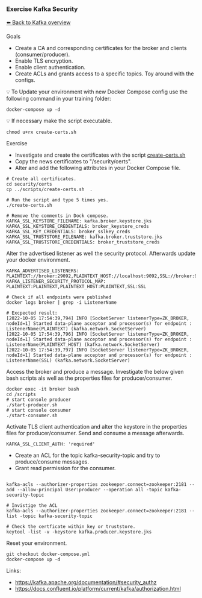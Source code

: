### Exercise Kafka Security 

[⬅️ Back to Kafka overview](README.md)

Goals
* Create a CA and corresponding certificates for the broker and clients (consumer/producer).
* Enable TLS encryption.
* Enable client authentication.
* Create ACLs and grants access to a specific topics. Toy around with the configs.

💡 To Update your environment with new Docker Compose config use the following command in your training folder:
```
docker-compose up -d
```
💡 If necessary make the script executable.
```
chmod u+rx create-certs.sh
```

Exercise
* Investigate and create the certificates with the script [create-certs.sh](/security/scripts/create-certs.sh)
* Copy the news certificates to "/security/certs".
* Alter and add the following attributes in your Docker Compose file.

```
# Create all certificates. 
cd security/certs
cp ../scripts/create-certs.sh  .

# Run the script and type 5 times yes.
./create-certs.sh

# Remove the comments in Dock compose.
KAFKA_SSL_KEYSTORE_FILENAME: kafka.broker.keystore.jks 
KAFKA_SSL_KEYSTORE_CREDENTIALS: broker_keystore_creds
KAFKA_SSL_KEY_CREDENTIALS: broker_sslkey_creds
KAFKA_SSL_TRUSTSTORE_FILENAME: kafka.broker.truststore.jks
KAFKA_SSL_TRUSTSTORE_CREDENTIALS: broker_truststore_creds
```

Alter the advertised listener as well the security protocol. Afterwards update your docker environment. 

```
KAFKA_ADVERTISED_LISTENERS: PLAINTEXT://broker:29092,PLAINTEXT_HOST://localhost:9092,SSL://broker:9093
KAFKA_LISTENER_SECURITY_PROTOCOL_MAP: PLAINTEXT:PLAINTEXT,PLAINTEXT_HOST:PLAINTEXT,SSL:SSL

# Check if all endpoints were published
docker logs broker | grep -i ListenerName

# Excpected result:
[2022-10-05 17:54:39,794] INFO [SocketServer listenerType=ZK_BROKER, nodeId=1] Started data-plane acceptor and processor(s) for endpoint : ListenerName(PLAINTEXT) (kafka.network.SocketServer)
[2022-10-05 17:54:39,796] INFO [SocketServer listenerType=ZK_BROKER, nodeId=1] Started data-plane acceptor and processor(s) for endpoint : ListenerName(PLAINTEXT_HOST) (kafka.network.SocketServer)
[2022-10-05 17:54:39,797] INFO [SocketServer listenerType=ZK_BROKER, nodeId=1] Started data-plane acceptor and processor(s) for endpoint : ListenerName(SSL) (kafka.network.SocketServer)
```


Access the broker and produce a message. Investigate the below given bash scripts als well as the properties files for producer/consumer.
``` 
docker exec -it broker bash
cd /scripts
# start console producer
./start-producer.sh
# start console consumer
./start-consumer.sh
```

Activate TLS client authentication and alter the keystore in the properties files for producer/consumer. Send and consume a message afterwards.
```      
KAFKA_SSL_CLIENT_AUTH: 'required'
```

* Create an ACL for the topic kafka-security-topic and try to produce/consume messages. 
* Grant read permission for the consumer.
```

kafka-acls --authorizer-properties zookeeper.connect=zookeeper:2181 --add --allow-principal User:producer --operation all -topic kafka-security-topic

# Invistige the ACL
kafka-acls --authorizer-properties zookeeper.connect=zookeeper:2181 --list -topic kafka-security-topic

# Check the certficate within key or truststore.
keytool -list -v -keystore kafka.producer.keystore.jks
```

Reset your environment. 
```
git checkout docker-compose.yml
docker-compose up -d
```

Links:
* https://kafka.apache.org/documentation/#security_authz
* https://docs.confluent.io/platform/current/kafka/authorization.html